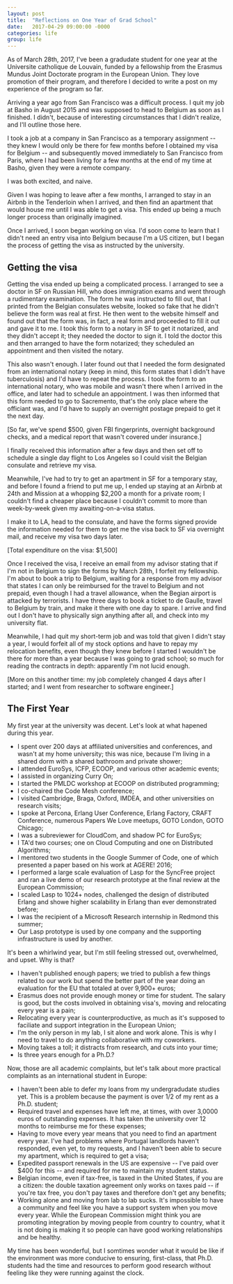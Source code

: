 ```yaml
---
layout: post
title:  "Reflections on One Year of Grad School"
date:   2017-04-29 09:00:00 -0000
categories: life
group: life
---
```


As of March 28th, 2017, I've been a gradudate student for one year at
the Universite catholique de Louvain, funded by a fellowship from the
Erasmus Mundus Joint Doctorate program in the European Union.  They love
promotion of their program, and therefore I decided to write a post on
my experience of the program so far.

Arriving a year ago from San Francisco was a difficult process.  I quit
my job at Basho in August 2015 and was supposed to head to Belgium as
soon as I finished.  I didn't, because of interesting circumstances that
I didn't realize, and I'll outline those here.

I took a job at a company in San Francisco as a temporary assignment --
they knew I would only be there for few months before I obtained my visa
for Belgium -- and subsequently moved immediately to San Francisco from
Paris, where I had been living for a few months at the end of my time at
Basho, given they were a remote company.

I was both excited, and naive.

Given I was hoping to leave after a few months, I arranged to stay in an
Airbnb in the Tenderloin when I arrived, and then find an apartment that
would house me until I was able to get a visa.  This ended up being a
much longer process than originally imagined.

Once I arrived, I soon began working on visa.  I'd soon come to learn
that I didn't need an entry visa into Belgium because I'm a US citizen,
but I began the process of getting the visa as instructed by the
university.

## Getting the visa

Getting the visa ended up being a complicated process.  I arranged to
see a doctor in SF on Russian Hill, who does immigration exams and went
through a rudimentary examination.  The form he was instructed to fill
out, that I printed from the Belgian consulates website, looked so fake
that he didn't believe the form was real at first.  He then went to the
website himself and found out that the form was, in fact, a real form
and proceeded to fill it out and gave it to me.  I took this form to a
notary in SF to get it notarized, and they didn't accept it; they needed
the doctor to sign it.  I told the doctor this and then arranged to have
the form notarized; they scheduled an appointment and then visited the
notary.

This also wasn't enough.  I later found out that I needed the form
designated from an international notary (keep in mind, this form states
that I didn't have tuberculosis) and I'd have to repeat the process.  I
took the form to an international notary, who was mobile and wasn't
there when I arrived in the office, and later had to schedule an
appointment.  I was then informed that this form needed to go to
Sacremento, that's the only place where the officiant was, and I'd have
to supply an overnight postage prepaid to get it the next day.

[So far, we've spend $500, given FBI fingerprints, overnight background
checks, and a medical report that wasn't covered under insurance.]

I finally received this information after a few days and then set off to
schedule a single day flight to Los Angeles so I could visit the Belgian
consulate and retrieve my visa.

Meanwhile, I've had to try to get an apartment in SF for a temporary
stay, and before I found a friend to put me up, I ended up staying at an
Airbnb at 24th and Mission at a whopping $2,200 a month for a private
room; I couldn't find a cheaper place because I couldn't commit to more
than week-by-week given my awaiting-on-a-visa status.

I make it to LA, head to the consulate, and have the forms signed provide
the information needed for them to get me the visa back to SF via
overnight mail, and receive my visa two days later.

[Total expenditure on the visa: $1,500]

Once I received the visa, I receive an email from my advisor stating
that if I'm not in Belgium to sign the forms by March 28th, I forfeit my
fellowship.  I'm about to book a trip to Belgium, waiting for a response
from my advisor that states I can only be reimbursed for the travel to
Belgium and not prepaid, even though I had a travel allowance, when the
Begian airport is attacked by terrorists.  I have three days to book a
ticket to de Gaulle, travel to Belgium by train, and make it there with
one day to spare.  I arrive and find out I don't have to physically sign
anything after all, and check into my university flat.

Meanwhile, I had quit my short-term job and was told that given I didn't
stay a year, I would forfeit all of my stock options and have to repay my
relocation benefits, even though they knew before I started I wouldn't
be there for more than a year because I was going to grad school; so
much for reading the contracts in depth: apparently I'm not lucid
enough.

[More on this another time: my job completely changed 4 days after I
started; and I went from researcher to software engineer.]

## The First Year

My first year at the university was decent.  Let's look at what hapened
during this year.

* I spent over 200 days at affiliated universities and conferences, and
  wasn't at my home university; this was nice, because I'm living in a
  shared dorm with a shared bathroom and private shower;
* I attended EuroSys, ICFP, ECOOP, and various other academic events;
* I assisted in organizing Curry On;
* I started the PMLDC workshop at ECOOP on distributed programming;
* I co-chaired the Code Mesh conference;
* I visited Cambridge, Braga, Oxford, IMDEA, and other universities on
  research visits;
* I spoke at Percona, Erlang User Conference, Erlang Factory, CRAFT
  Conference, numerous Papers We Love meetups, GOTO London, GOTO
  Chicago;
* I was a subreviewer for CloudCom, and shadow PC for EuroSys;
* I TA'd two courses; one on Cloud Computing and one on Distributed
  Algorithms;
* I mentored two students in the Google Summer of Code, one of which
  presented a paper based on his work at AGERE! 2016;
* I performed a large scale evaluation of Lasp for the SyncFree project
  and ran a live demo of our research prototype at the final review at
  the European Commission;
* I scaled Lasp to 1024+ nodes, challenged the design of distributed
  Erlang and showe higher scalability in Erlang than ever demonstrated
  before;
* I was the recipient of a Microsoft Research internship in Redmond this
  summer;
* Our Lasp prototype is used by one company and the supporting
  infrastructure is used by another.

It's been a whirlwind year, but I'm still feeling stressed out, overwhelmed, and upset.  Why is that?

* I haven't published enough papers; we tried to publish a few things
  related to our work but spend the better part of the year doing an
  evaluation for the EU that totaled at over 9,900+ euros;
* Erasmus does not provide enough money or time for student.  The salary
  is good, but the costs involved in obtaining visa's, moving and
  relocating every year is a pain;
* Relocating every year is counterproductive, as much as it's supposed
  to faciliate and support integration in the European Union;
* I'm the only person in my lab, I sit alone and work alone.  This is
  why I need to travel to do anything collaborative with my coworkers.
* Moving takes a toll; it distracts from research, and cuts into your
  time;
* Is three years enough for a Ph.D.?

Now, those are all academic complaints, but let's talk about more
practical complaints as an international student in Europe:

* I haven't been able to defer my loans from my undergradudate studies
  yet.  This is a problem because the payment is over 1/2 of my rent as
  a Ph.D. student;
* Required travel and expenses have left me, at times, with over 3,0000
  euros of outstanding expenses.  It has taken the university over 12
  months to reimburse me for these expenses;
* Having to move every year means that you need to find an apartment
  every year.  I've had problems where Portugal landlords haven't
  responded, even yet, to my requests, and I haven't been able to secure
  my apartment, which is required to get a visa;
* Expedited passport renewals in the US are expensive -- I've paid over
  $400 for this -- and required for me to maintain my student status.
* Belgian income, even if tax-free, is taxed in the United States, if
  you are a citizen: the double taxation agreement only works on taxes
  paid -- if you're tax free, you don't pay taxes and therefore don't
  get any benefits;
* Working alone and moving from lab to lab sucks.  It's impossible to
  have a community and feel like you have a support system when you move
  every year.  While the European Commission might think you are
  promoting integration by moving people from country to country, what
  it is not doing is making it so people can have good working
  relationships and be healthy.

My time has been wonderful, but I somtimes wonder what it would be like
if the environment was more conducive to ensuring, first-class, that
Ph.D. students had the time and resources to perform good research
without feeling like they were running against the clock.
